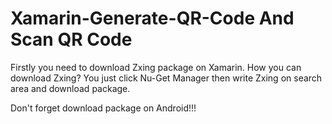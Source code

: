 # Xamarin-Generate-QR-Code And Scan QR Code
Firstly you need to download Zxing package on Xamarin. How you can download Zxing? You just click Nu-Get Manager then write Zxing on search area and download package. 

Don't forget download package on Android!!! 
